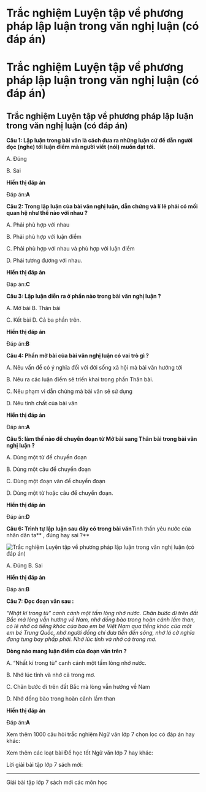 # Trắc nghiệm Luyện tập về phương pháp lập luận trong văn nghị luận (có đáp án)

# Trắc nghiệm Luyện tập về phương pháp lập luận trong văn nghị luận (có đáp án)

## Trắc nghiệm Luyện tập về phương pháp lập luận trong văn nghị luận (có đáp án)

**Câu 1: Lập luận trong bài văn là cách đưa ra những luận cứ để dẫn người đọc (nghe) tới luận điểm mà người viết (nói) muốn đạt tới.**

A. Đúng 

B. Sai

**Hiển thị đáp án**

Đáp án:**A**

**Câu 2: Trong lập luận của bài văn nghị luận, dẫn chứng và lí lẽ phải có mối quan hệ như thế nào với nhau ?**

A. Phải phù hợp với nhau 

B. Phải phù hợp với luận điểm

C. Phải phù hợp với nhau và phù hợp với luận điểm 

D. Phải tương đương với nhau. 

**Hiển thị đáp án**

Đáp án:**C**

**Câu 3: Lập luận diễn ra ở phần nào trong bài văn nghị luận ?**

A. Mở bài B. Thân bài

C. Kết bài D. Cả ba phần trên.

**Hiển thị đáp án**

Đáp án:**B**

**Câu 4: Phần mở bài của bài văn nghị luận có vai trò gì ?**

A. Nêu vấn đề có ý nghĩa đối với đời sống xã hội mà bài văn hướng tới

B. Nêu ra các luận điểm sẽ triển khai trong phần Thân bài.

C. Nêu phạm vi dẫn chứng mà bài văn sẽ sử dụng

D. Nêu tính chất của bài văn

**Hiển thị đáp án**

Đáp án:**A**

**Câu 5: làm thế nào để chuyển đoạn từ Mở bài sang Thân bài trong bài văn nghị luận ?**

A. Dùng một từ để chuyển đoạn

B. Dùng một câu để chuyển đoạn

C. Dùng một đoạn văn để chuyển đoạn

D. Dùng một từ hoặc câu để chuyển đoạn.

**Hiển thị đáp án**

Đáp án:**D**

**Câu 6: Trình tự lập luận sau đây có trong bài văn**Tinh thần yêu nước của nhân dân ta** , đúng hay sai ?**

![Trắc nghiệm Luyện tập về phương pháp lập luận trong văn nghị luận \(có đáp án\)](https://vietjack.com/ngu-van-7/images/trac-nghiem-luyen-tap-ve-phuong-phap-lap-luan-trong-van-nghi-luan.PNG)

A. Đúng B. Sai

**Hiển thị đáp án**

Đáp án:**B**

**Câu 7: Đọc đoạn văn sau :**

_“Nhật kí trong tù” canh cánh một tấm lòng nhớ nước. Chân bước đi trên đất Bắc mà lòng vẫn hướng về Nam, nhớ đồng bào trong hoàn cảnh lầm than, có lẽ nhớ cả tiếng khóc của bao em bé Việt Nam qua tiếng khóc của một em bé Trung Quốc, nhớ người đồng chí đưa tiễn đến sông, nhớ lá cờ nghĩa đang tung bay phấp phới. Nhớ lúc tỉnh và nhớ cả trong mơ._

**Dòng nào mang luận điểm của đoạn văn trên ?**

A. “Nhất kí trong tù” canh cánh một tấm lòng nhớ nước.

B. Nhớ lúc tỉnh và nhớ cả trong mơ.

C. Chân bước đi trên đất Bắc mà lòng vẫn hướng về Nam

D. Nhớ đồng bào trong hoàn cảnh lầm than

**Hiển thị đáp án**

Đáp án:**A**

Xem thêm 1000 câu hỏi trắc nghiệm Ngữ văn lớp 7 chọn lọc có đáp án hay khác:

Xem thêm các loạt bài Để học tốt Ngữ văn lớp 7 hay khác:

Lời giải bài tập lớp 7 sách mới:

* * *

Giải bài tập lớp 7 sách mới các môn học

